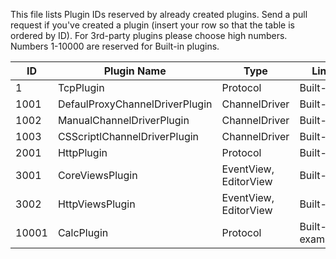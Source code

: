 ﻿This file lists Plugin IDs reserved by already created plugins.
Send a pull request if you've created a plugin (insert your row so that the table is ordered by ID).
For 3rd-party plugins please choose high numbers. Numbers 1-10000 are reserved for Built-in plugins.

|			ID			|				Plugin Name				|		   Type			|				Link				|
|-----------------------|---------------------------------------|-----------------------|-----------------------------------|
| 1						| TcpPlugin								| Protocol				| Built-in							|
| 1001					| DefaulProxyChannelDriverPlugin		| ChannelDriver			| Built-in							|
| 1002					| ManualChannelDriverPlugin				| ChannelDriver			| Built-in							|
| 1003					| CSScriptlChannelDriverPlugin			| ChannelDriver			| Built-in							|
| 2001					| HttpPlugin							| Protocol				| Built-in							|
| 3001					| CoreViewsPlugin						| EventView, EditorView | Built-in							|
| 3002					| HttpViewsPlugin						| EventView, EditorView | Built-in							|
| 10001					| CalcPlugin							| Protocol				| Built-in-examples					|